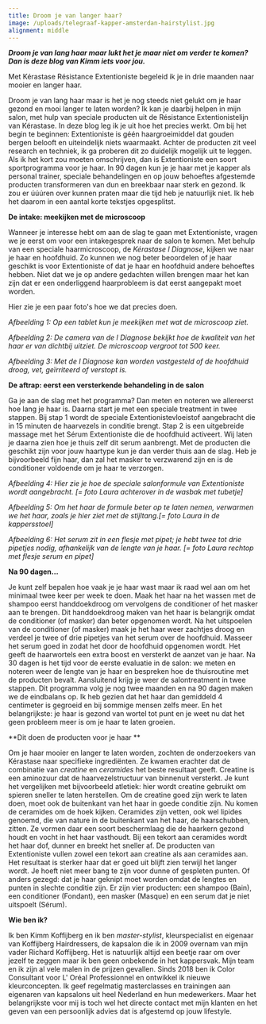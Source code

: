 ```yaml
---
title: Droom je van langer haar?
image: /uploads/telegraaf-kapper-amsterdan-hairstylist.jpg
alignment: middle
---
```


***Droom je van lang haar maar lukt het je maar niet om verder te komen? Dan is deze blog van Kimm iets voor jou.***

Met K&eacute;rastase R&eacute;sistance Extentioniste begeleid ik je in drie maanden naar mooier en langer haar.

Droom je van lang haar maar is het je nog steeds niet gelukt om je haar gezond en mooi langer te laten worden? Ik kan je daarbij helpen in mijn salon, met hulp van speciale producten uit de R&eacute;sistance Extentionistelijn van K&eacute;rastase. In deze blog leg ik je uit hoe het precies werkt. Om bij het begin te beginnen: Extentioniste is g&eacute;&eacute;n haargroeimiddel dat gouden bergen belooft en uiteindelijk niets waarmaakt. Achter de producten zit veel research en techniek, ik ga proberen dit zo duidelijk mogelijk uit te leggen. Als ik het kort zou moeten omschrijven, dan is Extentioniste een soort sportprogramma voor je haar. In 90 dagen kun je je haar met je kapper als personal trainer, speciale behandelingen en op jouw behoeftes afgestemde producten transformeren van dun en breekbaar naar sterk en gezond. Ik zou er &uacute;&uacute;&uacute;ren over kunnen praten maar die tijd heb je natuurlijk niet. Ik heb het daarom in een aantal korte tekstjes opgesplitst.

**De intake: meekijken met de microscoop**

Wanneer je interesse hebt om aan de slag te gaan met Extentioniste, vragen we je eerst om voor een intakegesprek naar de salon te komen. Met behulp van een speciale haarmicroscoop, de *K&eacute;rastase* *l Diagnose*, kijken we naar je haar en hoofdhuid. Zo kunnen we nog beter beoordelen of je haar geschikt is voor Extentioniste of dat je haar en hoofdhuid andere behoeftes hebben. Niet dat we je op andere gedachten willen brengen maar het kan zijn dat er een onderliggend haarprobleem is dat eerst aangepakt moet worden.

Hier zie je een paar foto's hoe we dat precies doen.

*Afbeelding 1: Op een tablet kun je meekijken met wat de microscoop ziet.*

*Afbeelding 2: De camera van de l Diagnose bekijkt hoe de kwaliteit van het haar er van dichtbij uitziet. De microscoop vergroot tot 500 keer.*

*Afbeelding 3: Met de l Diagnose kan worden vastgesteld of de hoofdhuid droog, vet, ge&iuml;rriteerd of verstopt is.*

**De aftrap: eerst een versterkende behandeling in de salon**

Ga je aan de slag met het programma? Dan meten en noteren we allereerst hoe lang je haar is. Daarna start je met een speciale treatment in twee stappen. Bij stap 1 wordt de speciale Extentionistevloeistof aangebracht die in 15 minuten de haarvezels in conditie brengt. Stap 2 is een uitgebreide massage met het S&eacute;rum Extentioniste die de hoofdhuid activeert. Wij laten je daarna zien hoe je thuis zelf dit serum aanbrengt. Met de producten die geschikt zijn voor jouw haartype kun je dan verder thuis aan de slag. Heb je bijvoorbeeld fijn haar, dan zal het masker te verzwarend zijn en is de conditioner voldoende om je haar te verzorgen.

*Afbeelding 4: Hier zie je hoe de speciale salonformule van Extentioniste wordt aangebracht. [= foto Laura achterover in de wasbak met tubetje]*

*Afbeelding 5: Om het haar de formule beter op te laten nemen, verwarmen we het haar, zoals je hier ziet met de stijltang.[= foto Laura in de kappersstoel]*

*Afbeelding 6: Het serum zit in een flesje met pipet; je hebt twee tot drie pipetjes nodig, afhankelijk van de lengte van je haar. [= foto Laura rechtop met flesje serum en pipet]*

**Na 90 dagen...**

Je kunt zelf bepalen hoe vaak je je haar wast maar ik raad wel aan om het minimaal twee keer per week te doen. Maak het haar na het wassen met de shampoo eerst handdoekdroog om vervolgens de conditioner of het masker aan te brengen. Dit handdoekdroog maken van het haar is belangrijk omdat de conditioner (of masker) dan beter opgenomen wordt. Na het uitspoelen van de conditioner (of masker) maak je het haar weer zachtjes droog en verdeel je twee of drie pipetjes van het serum over de hoofdhuid. Masseer het serum goed in zodat het door de hoofdhuid opgenomen wordt. Het geeft de haarwortels een extra boost en versterkt de aanzet van je haar. Na 30 dagen is het tijd voor de eerste evaluatie in de salon: we meten en noteren weer de lengte van je haar en bespreken hoe de thuisroutine met de producten bevalt. Aansluitend krijg je weer de salontreatment in twee stappen. Dit programma volg je nog twee maanden en na 90 dagen maken we de eindbalans op. Ik heb gezien dat het haar dan gemiddeld 4 centimeter is gegroeid en bij sommige mensen zelfs meer. En het belangrijkste: je haar is gezond van wortel tot punt en je weet nu dat het geen probleem meer is om je haar te laten groeien.

**Dit doen de producten voor je haar **

Om je haar mooier en langer te laten worden, zochten de onderzoekers van K&eacute;rastase naar specifieke ingredi&euml;nten. Ze kwamen erachter dat de combinatie van *creatine* en *ceramides* het beste resultaat geeft. Creatine is een aminozuur dat de haarvezelstructuur van binnenuit versterkt. Je kunt het vergelijken met bijvoorbeeld atletiek: hier wordt creatine gebruikt om spieren sneller te laten herstellen. Om de creatine goed zijn werk te laten doen, moet ook de buitenkant van het haar in goede conditie zijn. Nu komen de ceramides om de hoek kijken. Ceramides zijn vetten, ook wel lipides genoemd, die van nature in de buitenkant van het haar, de haarschubben, zitten. Ze vormen daar een soort beschermlaag die de haarkern gezond houdt en vocht in het haar vasthoudt. Bij een tekort aan ceramides wordt het haar dof, dunner en breekt het sneller af. De producten van Extentioniste vullen zowel een tekort aan creatine als aan ceramides aan. Het resultaat is sterker haar dat er goed uit blijft zien terwijl het langer wordt. Je hoeft niet meer bang te zijn voor dunne of gespleten punten. Of anders gezegd: dat je haar geknipt moet worden omdat de lengtes en punten in slechte conditie zijn. Er zijn vier producten: een shampoo (Bain), een conditioner (Fondant), een masker (Masque) en een serum dat je niet uitspoelt (S&eacute;rum).

**Wie ben ik?**

Ik ben Kimm Koffijberg en ik ben *master-stylist*, kleurspecialist en eigenaar van Koffijberg Hairdressers, de kapsalon die ik in 2009 overnam van mijn vader Richard Koffijberg. Het is natuurlijk altijd een beetje raar om over jezelf te zeggen maar ik ben geen onbekende in het kappersvak. Mijn team en ik zijn al vele malen in de prijzen gevallen. Sinds 2018 ben ik Color Consultant voor L' Or&eacute;al Professionnel en ontwikkel ik nieuwe kleurconcepten. Ik geef regelmatig masterclasses en trainingen aan eigenaren van kapsalons uit heel Nederland en hun medewerkers. Maar het belangrijkste voor mij is toch wel het directe contact met mijn klanten en het geven van een persoonlijk advies dat is afgestemd op jouw lifestyle.